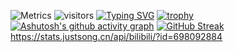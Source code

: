 ![Metrics](https://metrics.lecoq.io/1x000?template=classic&base.indepth=false&config.timezone=Asia%2FBangkok)
![visitors](https://visitor-badge.glitch.me/badge?page_id=page.id&left_color=green&right_color=red)
[![Typing SVG](https://readme-typing-svg.herokuapp.com/?lines=First+line+of+text;Second+line+of+text)](https://git.io/typing-svg)
[![trophy](https://github-profile-trophy.vercel.app/?username=ryo-ma&theme=onedark)](https://github.com/ryo-ma/github-profile-trophy)
[![Ashutosh's github activity graph](https://activity-graph.herokuapp.com/graph?username=1x000)](https://github.com/ashutosh00710/github-readme-activity-graph)
[![GitHub Streak](https://github-readme-streak-stats.herokuapp.com/?user=1x000)](https://git.io/streak-stats)
https://stats.justsong.cn/api/bilibili/?id=698092884
